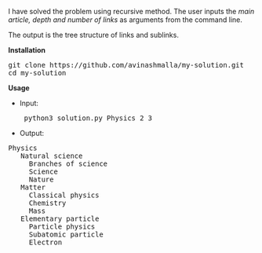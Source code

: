 I have solved the problem using recursive method. The user inputs the *main article, depth and number of links* as arguments from the command line.

The output is the tree structure of links and sublinks.

**Installation**
<pre>
git clone https://github.com/avinashmalla/my-solution.git
cd my-solution
</pre>


**Usage**
- Input: 
    <pre> python3 solution.py Physics 2 3 </pre>
- Output:
<pre>
Physics 
   Natural science 
     Branches of science
     Science
     Nature
   Matter 
     Classical physics
     Chemistry
     Mass
   Elementary particle 
     Particle physics
     Subatomic particle
     Electron
</pre>

